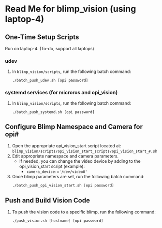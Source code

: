 # Read Me for blimp_vision (using laptop-4)

## One-Time Setup Scripts
Run on laptop-4. (To-do, support all laptops)

### udev
1. In `blimp_vision/scripts`, run the following batch command:
    ```
    ./batch_push_udev.sh [opi password]
    ```

### systemd services (for microros and opi_vision)
1. In `blimp_vision/scripts`, run the following batch command:
    ```
    ./batch_push_systemd.sh [opi password]
    ```

## Configure Blimp Namespace and Camera for opi#
1. Open the appropriate opi_vision_start script located at:
`blimp_vision/scripts/opi_vision_start_scripts/opi_vision_start_#.sh`
2. Edit appropriate namespace and camera parameters.
    - If needed, you can change the video device by adding to the opi_vision_start script (example):
        - `camera_device:='/dev/video0'`
3. Once blimp parameters are set, run the following batch command:
    ```
    ./batch_push_opi_vision_start.sh [opi password]
    ```

## Push and Build Vision Code
1. To push the vision code to a specific blimp, run the following command:
    ```
    ./push_vision.sh [hostname] [opi password]
    ```